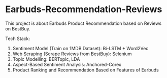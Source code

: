 # Earbuds-Recommendation-Reviews
This project is about Earbuds Product Recommendation based on Reviews on BestBuy. 

Tech Stack:
1. Sentiment Model (Train on 1MDB Dataset): Bi-LSTM + Word2Vec
2. Web Scraping (Scrape Reviews from BestBuy): Selenium
3. Topic Modelling: BERTopic, LDA
4. Aspect-Based Sentiment Analysis: Anchored-Corex
5. Product Ranking and Recommendation Based on Features of Earbuds
